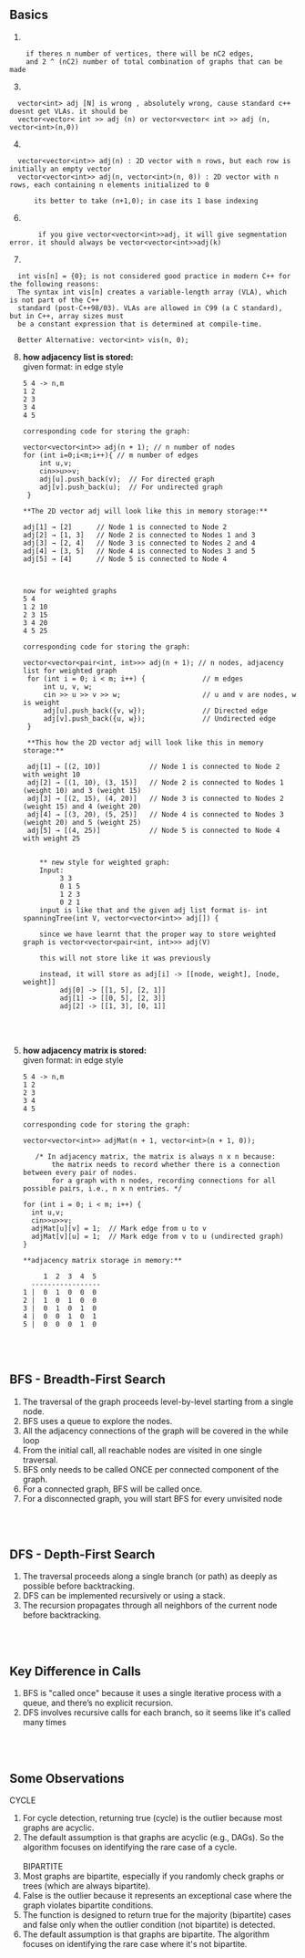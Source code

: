 ## Basics
1.

        if theres n number of vertices, there will be nC2 edges,
        and 2 ^ (nC2) number of total combination of graphs that can be made 

3.

      vector<int> adj [N] is wrong , absolutely wrong, cause standard c++ doesnt get VLAs. it should be 
      vector<vector< int >> adj (n) or vector<vector< int >> adj (n, vector<int>(n,0))

4.

      vector<vector<int>> adj(n) : 2D vector with n rows, but each row is initially an empty vector
      vector<vector<int>> adj(n, vector<int>(n, 0)) : 2D vector with n rows, each containing n elements initialized to 0

          its better to take (n+1,0); in case its 1 base indexing

6.   

           if you give vector<vector<int>>adj, it will give segmentation error. it should always be vector<vector<int>>adj(k)
7.

      int vis[n] = {0}; is not considered good practice in modern C++ for the following reasons:   
      The syntax int vis[n] creates a variable-length array (VLA), which is not part of the C++     
      standard (post-C++98/03). VLAs are allowed in C99 (a C standard), but in C++, array sizes must 
      be a constant expression that is determined at compile-time.

      Better Alternative: vector<int> vis(n, 0);

8. **how adjacency list is stored:** <br>
   given format: in edge style <br>
   
       5 4 -> n,m 
       1 2 
       2 3 
       3 4 
       4 5

       corresponding code for storing the graph:
       
       vector<vector<int>> adj(n + 1); // n number of nodes
       for (int i=0;i<m;i++){ // m number of edges 
           int u,v; 
           cin>>u>>v;  
           adj[u].push_back(v);  // For directed graph 
           adj[v].push_back(u);  // For undirected graph
        }
   
       **The 2D vector adj will look like this in memory storage:**

       adj[1] → [2]      // Node 1 is connected to Node 2
       adj[2] → [1, 3]   // Node 2 is connected to Nodes 1 and 3
       adj[3] → [2, 4]   // Node 3 is connected to Nodes 2 and 4
       adj[4] → [3, 5]   // Node 4 is connected to Nodes 3 and 5
       adj[5] → [4]      // Node 5 is connected to Node 4
   


       now for weighted graphs
       5 4
       1 2 10  
       2 3 15  
       3 4 20  
       4 5 25

       corresponding code for storing the graph:

       vector<vector<pair<int, int>>> adj(n + 1); // n nodes, adjacency list for weighted graph
        for (int i = 0; i < m; i++) {              // m edges
            int u, v, w;
            cin >> u >> v >> w;                    // u and v are nodes, w is weight
            adj[u].push_back({v, w});              // Directed edge
            adj[v].push_back({u, w});              // Undirected edge
        }

        **This how the 2D vector adj will look like this in memory storage:**

        adj[1] → [(2, 10)]            // Node 1 is connected to Node 2 with weight 10
        adj[2] → [(1, 10), (3, 15)]   // Node 2 is connected to Nodes 1 (weight 10) and 3 (weight 15)
        adj[3] → [(2, 15), (4, 20)]   // Node 3 is connected to Nodes 2 (weight 15) and 4 (weight 20)
        adj[4] → [(3, 20), (5, 25)]   // Node 4 is connected to Nodes 3 (weight 20) and 5 (weight 25)
        adj[5] → [(4, 25)]            // Node 5 is connected to Node 4 with weight 25


           ** new style for weighted graph:
           Input:
                3 3
                0 1 5
                1 2 3
                0 2 1
           input is like that and the given adj list format is- int spanningTree(int V, vector<vector<int>> adj[]) {

           since we have learnt that the proper way to store weighted graph is vector<vector<pair<int, int>>> adj(V)

           this will not store like it was previously

           instead, it will store as adj[i] -> [[node, weight], [node, weight]]
                adj[0] -> [[1, 5], [2, 1]]
                adj[1] -> [[0, 5], [2, 3]]
                adj[2] -> [[1, 3], [0, 1]]

   



                



           


<br> <br>

5. **how adjacency matrix is stored:** <br>
   given format: in edge style <br>
   
   
       5 4 -> n,m 
       1 2 
       2 3 
       3 4 
       4 5

       corresponding code for storing the graph:
       
       vector<vector<int>> adjMat(n + 1, vector<int>(n + 1, 0));
   
          /* In adjacency matrix, the matrix is always n x n because:
              the matrix needs to record whether there is a connection between every pair of nodes.
              for a graph with n nodes, recording connections for all possible pairs, i.e., n x n entries. */

       for (int i = 0; i < m; i++) {
         int u,v;
         cin>>u>>v; 
         adjMat[u][v] = 1;  // Mark edge from u to v
         adjMat[v][u] = 1;  // Mark edge from v to u (undirected graph)
       }
   
       **adjacency matrix storage in memory:**

            1  2  3  4  5
         -----------------
       1 |  0  1  0  0  0
       2 |  1  0  1  0  0
       3 |  0  1  0  1  0
       4 |  0  0  1  0  1
       5 |  0  0  0  1  0



<br> <br>


## BFS - Breadth-First Search

1. The traversal of the graph proceeds level-by-level starting from a single node.
2. BFS uses a queue to explore the nodes.
3. All the adjacency connections of the graph will be covered in the while loop
4. From the initial call, all reachable nodes are visited in one single traversal.
5. BFS only needs to be called ONCE per connected component of the graph.
6. For a connected graph, BFS will be called once.
7. For a disconnected graph, you will start BFS for every unvisited node


<br> <br>

## DFS - Depth-First Search

1. The traversal proceeds along a single branch (or path) as deeply as possible before backtracking.
2. DFS can be implemented recursively or using a stack.
3. The recursion propagates through all neighbors of the current node before backtracking.

<br> <br>

## Key Difference in Calls
1. BFS is "called once" because it uses a single iterative process with a queue, and there’s no explicit recursion.
2. DFS involves recursive calls for each branch, so it seems like it's called many times

<br> <br>

## Some Observations
 CYCLE <br>
1. For cycle detection, returning true (cycle) is the outlier because most graphs are acyclic.
2. The default assumption is that graphs are acyclic (e.g., DAGs). So the algorithm focuses on identifying the rare case of a cycle.
<br> <br>
BIPARTITE <br>
1. Most graphs are bipartite, especially if you randomly check graphs or trees (which are always bipartite).
2. False is the outlier because it represents an exceptional case where the graph violates bipartite conditions.
3. The function is designed to return true for the majority (bipartite) cases and false only when the outlier condition (not bipartite) is detected.
4. The default assumption is that graphs are bipartite. The algorithm focuses on identifying the rare case where it's not bipartite.



<br> <br>

